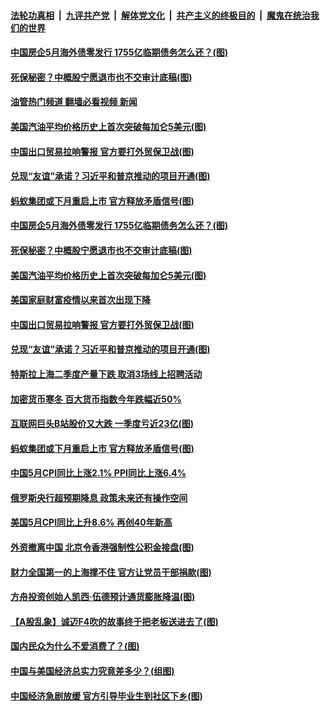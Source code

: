 ####  [法轮功真相](../../../../basic/blob/master/README.md?t=06122001) &nbsp;|&nbsp; [九评共产党](../../../../9ping.md/blob/master/README.md?t=06122001) &nbsp;|&nbsp; [解体党文化](../../../../jtdwh.md/blob/master/README.md?t=06122001)  &nbsp;|&nbsp; [共产主义的终极目的](../../../../gczydzjmd.md/blob/master/README.md?t=06122001) &nbsp;|&nbsp; [魔鬼在统治我们的世界](../../../../mgztzwmdsj.md/blob/master/README.md?t=06122001) 

#### [中国房企5月海外债零发行 1755亿临期债务怎么还？(图)](../pages/p5/1008937.md?t=06122001) 

#### [死保秘密？中概股宁愿退市也不交审计底稿(图)](../pages/p5/1008911.md?t=06122001) 

#### [油管热门频道 翻墙必看视频 新闻](http://45.76.130.85:81/youtube.html?06122001)

#### [美国汽油平均价格历史上首次突破每加仑5美元(图)](../pages/p5/1008910.md?t=06122001) 

#### [中国出口贸易拉响警报 官方要打外贸保卫战(图)](../pages/p5/1008900.md?t=06122001) 

#### [兑现“友谊”承诺？习近平和普京推动的项目开通(图)](../pages/p5/1008903.md?t=06122001) 

#### [蚂蚁集团或下月重启上市 官方释放矛盾信号(图)](../pages/p5/1008829.md?t=06122001) 

#### [中国房企5月海外债零发行 1755亿临期债务怎么还？(图)](../pages/p5/1008937.md?t=06122001) 

#### [死保秘密？中概股宁愿退市也不交审计底稿(图)](../pages/p5/1008911.md?t=06122001) 

#### [美国汽油平均价格历史上首次突破每加仑5美元(图)](../pages/p5/1008910.md?t=06122001) 

#### [美国家庭财富疫情以来首次出现下降](../pages/p5/1008905.md?t=06122001) 

#### [中国出口贸易拉响警报 官方要打外贸保卫战(图)](../pages/p5/1008900.md?t=06122001) 

#### [兑现“友谊”承诺？习近平和普京推动的项目开通(图)](../pages/p5/1008903.md?t=06122001) 

#### [特斯拉上海二季度产量下跌 取消3场线上招聘活动](../pages/p5/1008895.md?t=06122001) 

#### [加密货币寒冬 百大货币指数今年跌幅近50%](../pages/p5/1008894.md?t=06122001) 

#### [互联网巨头B站股价又大跌 一季度亏近23亿(图)](../pages/p5/1008858.md?t=06122001) 

#### [蚂蚁集团或下月重启上市 官方释放矛盾信号(图)](../pages/p5/1008829.md?t=06122001) 

#### [中国5月CPI同比上涨2.1% PPI同比上涨6.4%](../pages/p5/1008824.md?t=06122001) 

#### [俄罗斯央行超预期降息 政策未来还有操作空间](../pages/p5/1008823.md?t=06122001) 

#### [美国5月CPI同比上升8.6% 再创40年新高](../pages/p5/1008821.md?t=06122001) 

#### [外资撤离中国 北京令香港强制性公积金接盘(图)](../pages/p5/1008820.md?t=06122001) 

#### [财力全国第一的上海撑不住 官方让党员干部捐款(图)](../pages/p5/1008814.md?t=06122001) 

#### [方舟投资创始人凯西·伍德预计通货膨胀降温(图)](../pages/p5/1008753.md?t=06122001) 

#### [【A股乱象】诚迈F4吹的故事终于把老板送进去了(图)](../pages/p5/1008754.md?t=06122001) 

#### [国内民众为什么不爱消费了？(图)](../pages/p5/1008751.md?t=06122001) 

#### [中国与美国经济总实力究竟差多少？(组图)](../pages/p5/1008747.md?t=06122001) 

#### [中国经济急剧放缓 官方引导毕业生到社区下乡(图)](../pages/p5/1008721.md?t=06122001) 

<img src='http://gfw-breaker.win/goodnews/indexes/p5.md' width='0px' height='0px'/>
